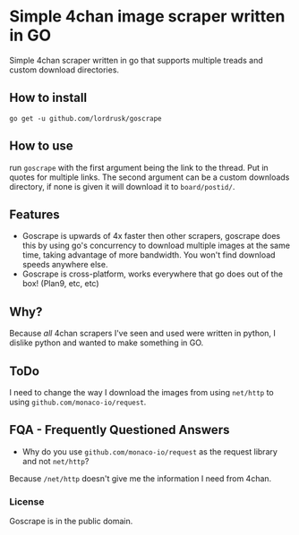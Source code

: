 # Simple 4chan image scraper written in GO
Simple 4chan scraper written in go that supports multiple treads and custom download directories.

## How to install
`go get -u github.com/lordrusk/goscrape`

## How to use
run `goscrape` with the first argument being the link to the thread. Put in quotes for multiple links. The second argument can be a custom downloads directory, if none is given it will download it to `board/postid/`.

## Features
* Goscrape is upwards of 4x faster then other scrapers, goscrape does this by using go's concurrency to download multiple images at the same time, taking advantage of more bandwidth. You won't find download speeds anywhere else.
* Goscrape is cross-platform, works everywhere that go does out of the box! (Plan9, etc, etc)

## Why?
Because *all* 4chan scrapers I've seen and used were written in python, I dislike python and wanted to make something in GO.

## ToDo
I need to change the way I download the images from using `net/http` to using `github.com/monaco-io/request`.

## FQA - Frequently Questioned Answers
+ Why do you use `github.com/monaco-io/request` as the request library and not `net/http`?

Because `/net/http` doesn't give me the information I need from 4chan.

### License
Goscrape is in the public domain.
